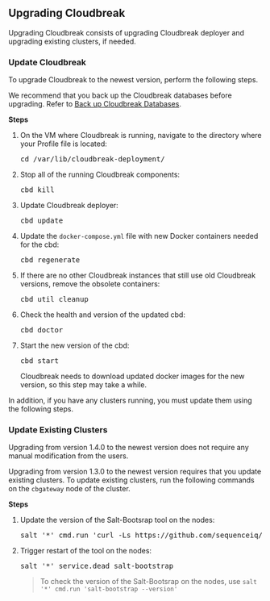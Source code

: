 ## Upgrading Cloudbreak

Upgrading Cloudbreak consists of upgrading Cloudbreak deployer and upgrading existing clusters, if needed. 

### Update Cloudbreak  

[Comment]: <> (Need to update and validate these steps.)

To upgrade Cloudbreak to the newest version, perform the following steps.

We recommend that you back up the Cloudbreak databases before upgrading. Refer to [Back up Cloudbreak Databases](cb-migrate.md#back-up-cloudbreak-database).

**Steps**


1. On the VM where Cloudbreak is running, navigate to the directory where your Profile file is located:

    <pre>cd /var/lib/cloudbreak-deployment/</pre>

2. Stop all of the running Cloudbreak components:

    <pre>cbd kill</pre>
    
3. Update Cloudbreak deployer:

    <pre>cbd update</pre>
    
3. Update the `docker-compose.yml` file with new Docker containers needed for the cbd:

    <pre>cbd regenerate</pre>
    
4. If there are no other Cloudbreak instances that still use old Cloudbreak versions, remove the obsolete containers:

    <pre>cbd util cleanup</pre>
    
5. Check the health and version of the updated cbd:

    <pre>cbd doctor</pre>
    
6. Start the new version of the cbd:

    <pre>cbd start</pre>
    
    Cloudbreak needs to download updated docker images for the new version, so this step may take a while.

In addition, if you have any clusters running, you must update them using the following steps. 

### Update Existing Clusters

[comment]: <> (TO-DO: Maybe the sentence below should say "Upgrading from version 1.4.0 **or newer** to the newest version"??)

Upgrading from version 1.4.0 to the newest version does not require any manual modification from the users.

Upgrading from version 1.3.0 to the newest version requires that you update existing clusters. To update existing clusters, run the following commands on the `cbgateway` node of the cluster.

**Steps**

1. Update the version of the Salt-Bootsrap tool on the nodes:
    <pre>salt '*' cmd.run 'curl -Ls https://github.com/sequenceiq/salt-bootstrap/releases/download/v0.1.2/salt-bootstrap_0.1.2_Linux_x86_64.tgz | tar -zx -C /usr/sbin/ salt-bootstrap'</pre>
    
2. Trigger restart of the tool on the nodes:

    <pre>salt '*' service.dead salt-bootstrap</pre>

    > To check the version of the Salt-Bootsrap on the nodes, use `salt '*' cmd.run 'salt-bootstrap --version'`
    